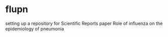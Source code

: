 # flupn
setting up a repository for Scientific Reports paper
Role of influenza on the epidemiology of pneumonia
